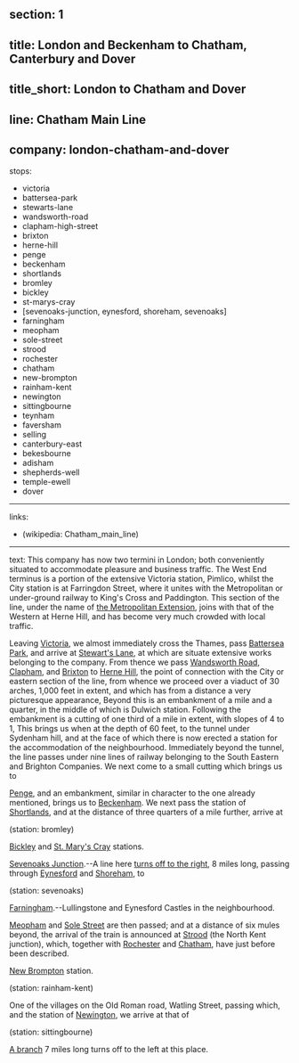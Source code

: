 ﻿section: 1
----
title: London and Beckenham to Chatham, Canterbury and Dover
----
title_short: London to Chatham and Dover
----
line: Chatham Main Line
----
company: london-chatham-and-dover
----
stops:
- victoria
- battersea-park
- stewarts-lane
- wandsworth-road
- clapham-high-street
- brixton
- herne-hill
- penge
- beckenham
- shortlands
- bromley
- bickley
- st-marys-cray
- [sevenoaks-junction, eynesford, shoreham, sevenoaks]
- farningham
- meopham
- sole-street
- strood
- rochester
- chatham
- new-brompton
- rainham-kent
- newington
- sittingbourne
- teynham
- faversham
- selling
- canterbury-east
- bekesbourne
- adisham
- shepherds-well
- temple-ewell
- dover
----
links:
- (wikipedia: Chatham_main_line)
----
text: This company has now two termini in London; both conveniently situated to accommodate pleasure and business traffic. The West End terminus is a portion of the extensive Victoria station, Pimlico, whilst the City station is at Farringdon Street, where it unites with the Metropolitan or under-ground railway to King's Cross and Paddington. This section of the line, under the name of [the Metropolitan Extension](/routes/farringdon-street-to-herne-hill), joins with that of the Western at Herne Hill, and has become very much crowded with local traffic.

Leaving [Victoria](/stations/victoria), we almost immediately cross the Thames, pass [Battersea Park](/stations/battersea-park), and arrive at [Stewart's Lane](/stations/stewarts-lane), at which are situate extensive works belonging to the company. From thence we pass [Wandsworth Road](/stations/wandsworth-road), [Clapham](/stations/clapham), and [Brixton](/stations/brixton) to [Herne Hill](/stations/herne-hill), the point of connection with the City or eastern section of the line, from whence we proceed over a viaduct of 30 arches, 1,000 feet in extent, and which has from a distance a very picturesque appearance, Beyond this is an embankment of a mile and a quarter, in the middle of which is Dulwich station. Following the embankment is a cutting of one third of a mile in extent, with slopes of 4 to 1, This brings us when at the depth of 60 feet, to the tunnel under Sydenham hill, and at the face of which there is now erected a station for the accommodation of the neighbourhood. Immediately beyond the tunnel, the line passes under nine lines of railway belonging to the South Eastern and Brighton Companies. We next come to a small cutting which brings us to

[Penge](/stations/penge), and an embankment, similar in character to the one already mentioned, brings us to [Beckenham](/stations/beckenham). We next pass the station of [Shortlands](/stations/shortlands), and at the distance of three quarters of a mile further, arrive at

(station: bromley)

[Bickley](/stations/bickley) and [St. Mary's Cray](/stations/st-marys-cray) stations.

[Sevenoaks Junction](/stations/sevenoaks-junction).--A line here [turns off to the right](/routes/sevenoaks-junction-to-sevenoaks), 8 miles long, passing through [Eynesford](/stations/eynesford) and [Shoreham](/stations/shoreham), to

(station: sevenoaks)

[Farningham](/stations/farningham).--Lullingstone and Eynesford Castles in the neighbourhood.

[Meopham](/stations/meopham) and [Sole Street](/stations/sole-street) are then passed; and at a distance of six mules beyond, the arrival of the train is announced at [Strood](/stations/strood) (the North Kent junction), which, together with [Rochester](/stations/rochester) and [Chatham](/stations/chatham), have just before been described.

[New Brompton](/stations/new-brompton) station.

(station: rainham-kent)

One of the villages on the Old Roman road, Watling Street, passing which, and the station of [Newington](/stations/newington), we arrive at that of

(station: sittingbourne)

[A branch](/routes/sittingbourne-to-sheerness) 7 miles long turns off to the left at this place.
